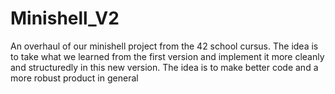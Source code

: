 # Minishell_V2
An overhaul of our minishell project from the 42 school cursus. The idea is to take what we learned from the first version and implement it more cleanly and structuredly in this new version.
The idea is to make better code and a more robust product in general
